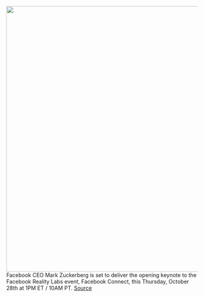 <img src='https://cdn.vox-cdn.com/thumbor/RFBhF86kYfSqEIz3R3XNagspsYU=/0x0:3007x1669/1200x800/filters:focal(777x767:1257x1247)/cdn.vox-cdn.com/uploads/chorus_image/image/70056172/Facebook_Connect_splash.0.png' width='700px' /><br/>
Facebook CEO Mark Zuckerberg is set to deliver the opening keynote to the Facebook Reality Labs event, Facebook Connect, this Thursday, October 28th at 1PM ET / 10AM PT.
<a href='https://www.theverge.com/2021/10/28/22745465/facebook-connect-live-stream-how-to-watch'> Source <a/>